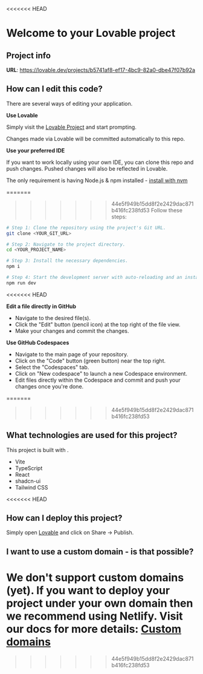 <<<<<<< HEAD
# Welcome to your Lovable project

## Project info

**URL**: https://lovable.dev/projects/b5741af8-ef17-4bc9-82a0-dbe47f07b92a

## How can I edit this code?

There are several ways of editing your application.

**Use Lovable**

Simply visit the [Lovable Project](https://lovable.dev/projects/b5741af8-ef17-4bc9-82a0-dbe47f07b92a) and start prompting.

Changes made via Lovable will be committed automatically to this repo.

**Use your preferred IDE**

If you want to work locally using your own IDE, you can clone this repo and push changes. Pushed changes will also be reflected in Lovable.

The only requirement is having Node.js & npm installed - [install with nvm](https://github.com/nvm-sh/nvm#installing-and-updating)

=======
>>>>>>> 44e5f949b15dd8f2e2429dac871b416fc238fd53
Follow these steps:

```sh
# Step 1: Clone the repository using the project's Git URL.
git clone <YOUR_GIT_URL>

# Step 2: Navigate to the project directory.
cd <YOUR_PROJECT_NAME>

# Step 3: Install the necessary dependencies.
npm i

# Step 4: Start the development server with auto-reloading and an instant preview.
npm run dev
```
<<<<<<< HEAD

**Edit a file directly in GitHub**

- Navigate to the desired file(s).
- Click the "Edit" button (pencil icon) at the top right of the file view.
- Make your changes and commit the changes.

**Use GitHub Codespaces**

- Navigate to the main page of your repository.
- Click on the "Code" button (green button) near the top right.
- Select the "Codespaces" tab.
- Click on "New codespace" to launch a new Codespace environment.
- Edit files directly within the Codespace and commit and push your changes once you're done.

=======
>>>>>>> 44e5f949b15dd8f2e2429dac871b416fc238fd53
## What technologies are used for this project?

This project is built with .

- Vite
- TypeScript
- React
- shadcn-ui
- Tailwind CSS

<<<<<<< HEAD
## How can I deploy this project?

Simply open [Lovable](https://lovable.dev/projects/b5741af8-ef17-4bc9-82a0-dbe47f07b92a) and click on Share -> Publish.

## I want to use a custom domain - is that possible?

We don't support custom domains (yet). If you want to deploy your project under your own domain then we recommend using Netlify. Visit our docs for more details: [Custom domains](https://docs.lovable.dev/tips-tricks/custom-domain/)
=======
>>>>>>> 44e5f949b15dd8f2e2429dac871b416fc238fd53
